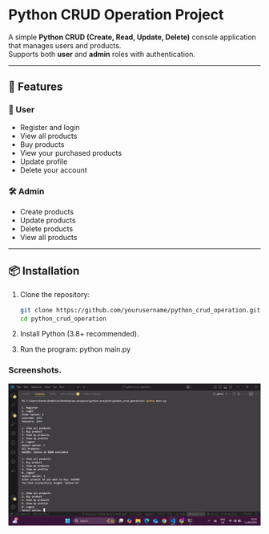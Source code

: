 # Python CRUD Operation Project

A simple **Python CRUD (Create, Read, Update, Delete)** console application that manages users and products.  
Supports both **user** and **admin** roles with authentication.

---

## 🚀 Features

### 👤 User

- Register and login
- View all products
- Buy products
- View your purchased products
- Update profile
- Delete your account

### 🛠 Admin

- Create products
- Update products
- Delete products
- View all products

---

## 📦 Installation

1. Clone the repository:

   ```bash
   git clone https://github.com/yourusername/python_crud_operation.git
   cd python_crud_operation

   ```

2. Install Python (3.8+ recommended).
3. Run the program:
   python main.py

### Screenshots.

![alt user_page](/images/usre_page.png)
